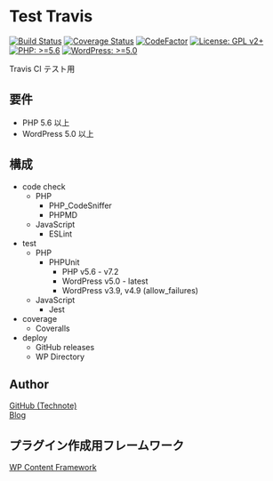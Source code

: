 # Test Travis

[![Build Status](https://travis-ci.com/technote-space/test-travis.svg?branch=master)](https://travis-ci.com/technote-space/test-travis)
[![Coverage Status](https://coveralls.io/repos/github/technote-space/test-travis/badge.svg?branch=master)](https://coveralls.io/github/technote-space/test-travis?branch=master)
[![CodeFactor](https://www.codefactor.io/repository/github/technote-space/test-travis/badge)](https://www.codefactor.io/repository/github/technote-space/test-travis)
[![License: GPL v2+](https://img.shields.io/badge/License-GPL%20v2%2B-blue.svg)](http://www.gnu.org/licenses/gpl-2.0.html)
[![PHP: >=5.6](https://img.shields.io/badge/PHP-%3E%3D5.6-orange.svg)](http://php.net/)
[![WordPress: >=5.0](https://img.shields.io/badge/WordPress-%3E%3D5.0-brightgreen.svg)](https://wordpress.org/)

Travis CI テスト用

## 要件
- PHP 5.6 以上
- WordPress 5.0 以上

## 構成
- code check
  - PHP
    - PHP_CodeSniffer
    - PHPMD
  - JavaScript
    - ESLint
- test
  - PHP
    - PHPUnit
      - PHP v5.6 - v7.2
      - WordPress v5.0 - latest
      - WordPress v3.9, v4.9 (allow_failures)
  - JavaScript
    - Jest
- coverage
  - Coveralls
- deploy
  - GitHub releases
  - WP Directory

## Author
[GitHub (Technote)](https://github.com/technote-space)  
[Blog](https://technote.space)

## プラグイン作成用フレームワーク
[WP Content Framework](https://github.com/wp-content-framework/core)
